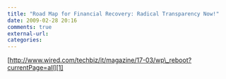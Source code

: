 ```yaml
---
title: "Road Map for Financial Recovery: Radical Transparency Now!"
date: 2009-02-28 20:16
comments: true
external-url:
categories:
---
```

[http://www.wired.com/techbiz/it/magazine/17-03/wp\_reboot?currentPage=all][1]

  [1]: http://www.wired.com/techbiz/it/magazine/17-03/wp_reboot?currentPage=all
